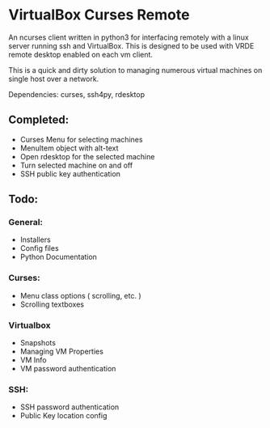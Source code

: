 # VirtualBox Curses Remote

An ncurses client written in python3 for interfacing remotely with a linux server running ssh and VirtualBox. This is designed to be used with VRDE remote desktop enabled on each vm client.

This is a quick and dirty solution to managing numerous virtual machines on single host over a network.

Dependencies: curses, ssh4py, rdesktop

## Completed:
* Curses Menu for selecting machines
* MenuItem object with alt-text
* Open rdesktop for the selected machine
* Turn selected machine on and off
* SSH public key authentication

## Todo:
### General:
* Installers
* Config files
* Python Documentation

### Curses:
* Menu class options ( scrolling, etc. )
* Scrolling textboxes

### Virtualbox
* Snapshots
* Managing VM Properties
* VM Info
* VM password authentication

### SSH:
* SSH password authentication
* Public Key location config

